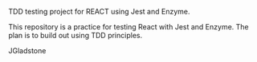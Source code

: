 TDD testing project for REACT using Jest and Enzyme.

This repository is a practice for testing React with Jest and Enzyme. The plan is to build out using TDD principles.

JGladstone